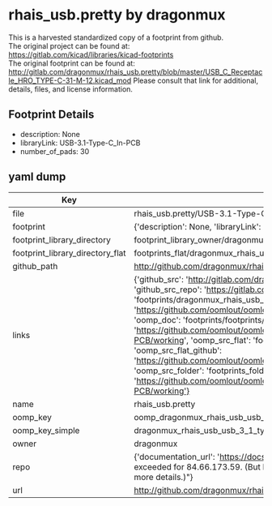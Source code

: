 # rhais_usb.pretty by dragonmux  
This is a harvested standardized copy of a footprint from github.  
The original project can be found at:  
https://gitlab.com/kicad/libraries/kicad-footprints  
The original footprint can be found at:
http://gitlab.com/dragonmux/rhais_usb.pretty/blob/master/USB_C_Receptacle_HRO_TYPE-C-31-M-12.kicad_mod
Please consult that link for additional, details, files, and license information.  
## Footprint Details
* description: None  
* libraryLink: USB-3.1-Type-C_In-PCB  
* number_of_pads: 30  
## yaml dump  
| Key | Value |  
| --- | --- |  
| file | rhais_usb.pretty/USB-3.1-Type-C_In-PCB.kicad_mod |  
| footprint | {'description': None, 'libraryLink': 'USB-3.1-Type-C_In-PCB', 'number_of_pads': 30} |  
| footprint_library_directory | footprint_library_owner/dragonmux_rhais_usb.pretty |  
| footprint_library_directory_flat | footprints_flat/dragonmux_rhais_usb_usb_3_1_type_c_in_pcb/working |  
| github_path | http://github.com/dragonmux/rhais_usb.pretty/blob/master/USB-3.1-Type-C_In-PCB.kicad_mod |  
| links | {'github_src': 'http://gitlab.com/dragonmux/rhais_usb.pretty/blob/master/USB_C_Receptacle_HRO_TYPE-C-31-M-12.kicad_mod', 'github_src_repo': 'https://gitlab.com/kicad/libraries/kicad-footprints', 'oomp_bot': 'footprints/dragonmux_rhais_usb_usb_3_1_type_c_in_pcb/working', 'oomp_bot_github': 'https://github.com/oomlout/oomlout_oomp_footprint_bot/tree/main/footprints/dragonmux_rhais_usb_usb_3_1_type_c_in_pcb/working', 'oomp_doc': 'footprints/footprints/dragonmux/rhais_usb/USB-3.1-Type-C_In-PCB/working/', 'oomp_doc_github': 'https://github.com/oomlout/oomlout_oomp_footprint_doc/tree/main/footprints/footprints/dragonmux/rhais_usb/USB-3.1-Type-C_In-PCB/working', 'oomp_src_flat': 'footprints_flat/footprints_flat/dragonmux_rhais_usb_usb_3_1_type_c_in_pcb/working', 'oomp_src_flat_github': 'https://github.com/oomlout/oomlout_oomp_footprint_src/tree/main/footprints_flat/dragonmux_rhais_usb_usb_3_1_type_c_in_pcb/working', 'oomp_src_folder': 'footprints_folder/footprints_folder/dragonmux/rhais_usb/USB-3.1-Type-C_In-PCB/working', 'oomp_src_folder_github': 'https://github.com/oomlout/oomlout_oomp_footprint_src/tree/main/footprints_folder/dragonmux/rhais_usb/USB-3.1-Type-C_In-PCB/working'} |  
| name | rhais_usb.pretty |  
| oomp_key | oomp_dragonmux_rhais_usb_usb_3_1_type_c_in_pcb |  
| oomp_key_simple | dragonmux_rhais_usb_usb_3_1_type_c_in_pcb |  
| owner | dragonmux |  
| repo | {'documentation_url': 'https://docs.github.com/rest/overview/resources-in-the-rest-api#rate-limiting', 'message': "API rate limit exceeded for 84.66.173.59. (But here's the good news: Authenticated requests get a higher rate limit. Check out the documentation for more details.)"} |  
| url | http://github.com/dragonmux/rhais_usb.pretty |  

